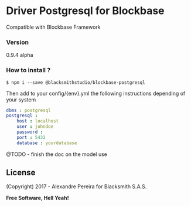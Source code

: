 # Driver Postgresql for Blockbase
Compatible with Blockbase Framework

### Version
0.9.4 alpha

### How to install ?
```shell
$ npm i --save @blacksmithstudio/blockbase-postgresql
```

Then add to your config/{env}.yml the following instructions depending of your system
```yml
dbms : postgresql
postgresql :
    host : localhost
    user : johndoe
    password :
    port : 5432
    database : yourdatabase
```

@TODO - finish the doc on the model use

License
----

(Copyright) 2017 - Alexandre Pereira for Blacksmith S.A.S.


**Free Software, Hell Yeah!**

[Node.js]:https://nodejs.org/en
[NPM]:https://www.npmjs.com
